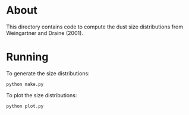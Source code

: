 About
=====

This directory contains code to compute the dust size distributions 
from Weingartner and Draine (2001).

Running
=======

To generate the size distributions:

    python make.py

To plot the size distributions:

    python plot.py


